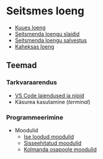 # Seitsmes loeng

- [Kuues loeng](../Lesson-06/README.md)
- [Seitsmenda loengu slaidid](Slides.md)
- [Seitsmenda loengu salvestus]()
- [Kaheksas loeng](../Lesson-08/README.md)

## Teemad

### Tarkvaraarendus

- [VS Code laiendused ja nipid](../../../Subjects/Software-Development/Topics/VSCode-Tips/README.md)
- Käsurea kasutamine (*terminal*)

### Programmeerimine

- Moodulid
  - [Ise loodud moodulid](../../../Subjects/Programming-Basics/Topics/Modules/README.md)
  - [Sisseehitatud moodulid](../../../Subjects/Programming-Basics/Topics/Modules-Built-In/README.md)
  - [Kolmanda osapoole moodulid](../../../Subjects/Programming-Basics/Topics/Modules-Third-Party/README.md)
